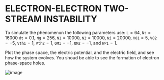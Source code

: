 # ELECTRON-ELECTRON TWO-STREAM INSTABILITY

To simulate the phenomenon the following parameters use: $\texttt{L}=64$, $\texttt{Nt} = 16000$ $\texttt{dt}= 0.1$, $\texttt{Ng} = 256$, $\texttt{N1}=10000$, $\texttt{N2}=10000$, $\texttt{Ni}=20000$,
$\texttt{V01}=5$, $\texttt{V02}=-5$, $\texttt{Vth1}=1$, $\texttt{Vth2}=1$, $\texttt{QM1}=-1$, $\texttt{QM2}=-1$, and $\texttt{WP1}=1$. 

Plot the phase space, the electric potential, and the electric field, and see how the system evolves. You shoud be able to see the formation of electron phase-space holes.

![image](https://user-images.githubusercontent.com/114958650/193871728-c0647adf-b035-42f9-8ba8-d82ab4e17f23.png)
